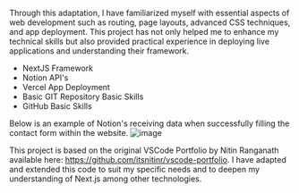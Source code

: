 Through this adaptation, I have familiarized myself with essential aspects of web development such as routing, page layouts, advanced CSS techniques, and app deployment.
This project has not only helped me to enhance my technical skills but also provided practical experience in deploying live applications and understanding their framework.

- NextJS Framework
- Notion API's
- Vercel App Deployment
- Basic GIT Repository Basic Skills
- GitHub Basic Skills

Below is an example of Notion's receiving data when successfully filling the contact form within the website.
![image](https://github.com/dexbanoen/portfolio-website/assets/144371934/5a319a15-dbc6-4344-958b-d5d165601bb3)

This project is based on the original VSCode Portfolio by Nitin Ranganath available here: https://github.com/itsnitinr/vscode-portfolio. I have adapted and extended this code to suit my specific needs and to deepen
my understanding of Next.js among other technologies.


